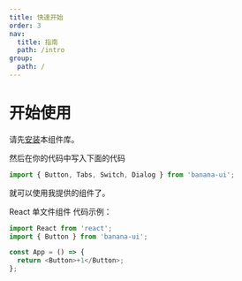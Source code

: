 ```yaml
---
title: 快速开始
order: 3
nav:
  title: 指南
  path: /intro
group:
  path: /
---
```


# 开始使用

请先[安装](./install.md)本组件库。

然后在你的代码中写入下面的代码

```js
import { Button, Tabs, Switch, Dialog } from 'banana-ui';
```

就可以使用我提供的组件了。

React 单文件组件
代码示例：

```js
import React from 'react';
import { Button } from 'banana-ui';

const App = () => {
  return <Button>+1</Button>;
};
```
